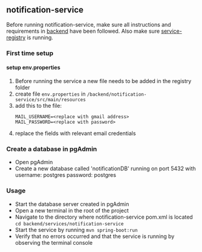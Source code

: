 ## notification-service

Before running notification-service, make sure all instructions and requirements in [backend](backend/README.md) have been followed.
Also make sure [service-registry](backend/registry/service-registry/README.md) is running.

### First time setup

#### setup env.properties
1. Before running the service a new file needs to be added in the registry folder
2. create file `env.properties` in `/backend/notification-service/src/main/resources`
3. add this to the file:
   ```
   MAIL_USERNAME=<replace with gmail address>
   MAIL_PASSWORD=<replace with password>
4. replace the fields with relevant email credentials

### Create a database in pgAdmin

- Open pgAdmin
- Create a new database called 'notificationDB' running on port 5432 with username: postgres password: postgres

### Usage
- Start the database server created in pgAdmin
- Open a new terminal in the root of the project
- Navigate to the directory where notification-service pom.xml is located ``cd backend/services/notification-service``
- Start the service by running ``mvn spring-boot:run``
- Verify that no errors occurred and that the service is running by observing the terminal console
